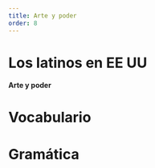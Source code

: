 ```yaml
---
title: Arte y poder
order: 8
---
```


# Los latinos en EE UU
#### Arte y poder

# Vocabulario
#### 

# Gramática